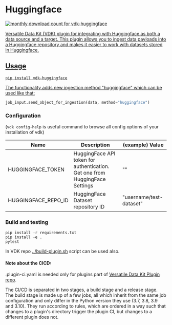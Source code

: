# Huggingface

<a href="https://pypistats.org/packages/vdk-huggingface" alt="Monthly Downloads">
        <img src="https://img.shields.io/pypi/dm/vdk-huggingface.svg" alt="monthly download count for vdk-huggingface">

Versatile Data Kit (VDK) plugin for integrating with Huggingface as both a data source and a target.
This plugin allows you to ingest data payloads into a Huggingface repository and makes it easier to work with datasets stored in Huggingface.


## Usage

```
pip install vdk-huggingface
```

The functionality adds new ingestion method "huggingface" which can be used like that:

```python
job_input.send_object_for_ingestion(data, method="huggingface")
```


### Configuration

(`vdk config-help` is useful command to browse all config options of your installation of vdk)

| Name                | Description                                                                 | (example)  Value        |
|---------------------|-----------------------------------------------------------------------------|-------------------------|
| HUGGINGFACE_TOKEN   | HuggingFace API token for authentication. Get one from HuggingFace Settings | ""                      |
| HUGGINGFACE_REPO_ID | HuggingFace Dataset repository ID                                           | "username/test-dataset" |



### Build and testing

```
pip install -r requirements.txt
pip install -e .
pytest
```

In VDK repo [../build-plugin.sh](https://github.com/vmware/versatile-data-kit/tree/main/projects/vdk-plugins/build-plugin.sh) script can be used also.


#### Note about the CICD:

.plugin-ci.yaml is needed only for plugins part of [Versatile Data Kit Plugin repo](https://github.com/vmware/versatile-data-kit/tree/main/projects/vdk-plugins).

The CI/CD is separated in two stages, a build stage and a release stage.
The build stage is made up of a few jobs, all which inherit from the same
job configuration and only differ in the Python version they use (3.7, 3.8, 3.9 and 3.10).
They run according to rules, which are ordered in a way such that changes to a
plugin's directory trigger the plugin CI, but changes to a different plugin does not.

